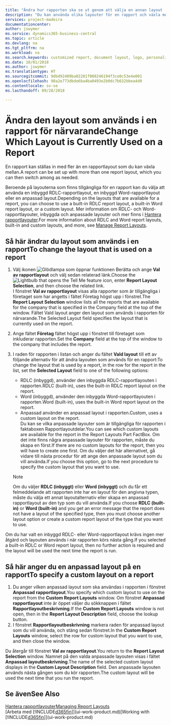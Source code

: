 ```yaml
---
title: "Ändra hur rapporten ska se ut genom att välja en annan layout | Microsoft Docs"
description: "Du kan använda olika layouter för en rapport och växla mellan layouter för att ändra utseendet på en rapport."
services: project-madeira
documentationcenter: 
author: jswymer
ms.service: dynamics365-business-central
ms.topic: article
ms.devlang: na
ms.tgt_pltfrm: na
ms.workload: na
ms.search.keywords: customized report, document layout, logo, personalize
ms.date: 10/01/2018
ms.author: jswymer
ms.translationtype: HT
ms.sourcegitcommit: 9dbd92409ba02281f008246194f3ce0c53e4e001
ms.openlocfilehash: 98a2e773dbde6ba4ba0493e2b0dc7b632bbea4d0
ms.contentlocale: sv-se
ms.lasthandoff: 09/28/2018

---
```

# <a name="change-which-layout-is-currently-used-on-a-report"></a><span data-ttu-id="10a56-103">Ändra den layout som används i en rapport för närvarande</span><span class="sxs-lookup"><span data-stu-id="10a56-103">Change Which Layout is Currently Used on a Report</span></span>
<span data-ttu-id="10a56-104">En rapport kan ställas in med fler än en rapportlayout som du kan växla mellan.</span><span class="sxs-lookup"><span data-stu-id="10a56-104">A report can be set up with more than one report layout, which you can then switch among as needed.</span></span>

<span data-ttu-id="10a56-105">Beroende på layouterna som finns tillgängliga för en rapport kan du välja att använda en inbyggd RDLC-rapportlayout, en inbyggd Word-rapportlayout eller en anpassad layout.</span><span class="sxs-lookup"><span data-stu-id="10a56-105">Depending on the layouts that are available for a report, you can choose to use a built-in RDLC report layout, a built-in Word report layout, or a custom layout.</span></span> <span data-ttu-id="10a56-106">Mer information om RDLC- och Word-rapportlayouter, inbyggda och anpassade layouter och mer finns i [Hantera rapportlayouter](ui-manage-report-layouts.md).</span><span class="sxs-lookup"><span data-stu-id="10a56-106">For more information about RDLC and Word report layouts, built-in and custom layouts, and more, see [Manage Report Layouts](ui-manage-report-layouts.md).</span></span>

## <a name="to-change-the-layout-that-is-used-on-a-report"></a><span data-ttu-id="10a56-107">Så här ändrar du layout som används i en rapport</span><span class="sxs-lookup"><span data-stu-id="10a56-107">To change the layout that is used on a report</span></span>
1. <span data-ttu-id="10a56-108">Välj ikonen ![Glödlampa som öppnar funktionen Berätta](media/ui-search/search_small.png "Berätta vad du vill göra") och ange **Val av rapportlayout** och välj sedan relaterad länk.</span><span class="sxs-lookup"><span data-stu-id="10a56-108">Choose the ![Lightbulb that opens the Tell Me feature](media/ui-search/search_small.png "Tell me what you want to do") icon, enter **Report Layout Selection**, and then choose the related link.</span></span>  
   <span data-ttu-id="10a56-109">I fönstret **Val av rapportlayout** visas alla rapporter som är tillgängliga i företaget som har angetts i fältet Företag högst upp i fönstret.</span><span class="sxs-lookup"><span data-stu-id="10a56-109">The **Report Layout Selection** window lists all the reports that are available for the company that is specified in the Company field at the top of the window.</span></span> <span data-ttu-id="10a56-110">Fältet Vald layout anger den layout som används i rapporten för närvarande.</span><span class="sxs-lookup"><span data-stu-id="10a56-110">The Selected Layout field specifies the layout that is currently used on the report.</span></span>
2. <span data-ttu-id="10a56-111">Ange fältet **Företag** fältet högst upp i fönstret till företaget som inkluderar rapporten.</span><span class="sxs-lookup"><span data-stu-id="10a56-111">Set the **Company** field at the top of the window to the company that includes the report.</span></span>
3. <span data-ttu-id="10a56-112">I raden för rapporten i listan och anger du fältet **Vald layout** till ett av följande alternativ för att ändra layouten som används för en rapport:</span><span class="sxs-lookup"><span data-stu-id="10a56-112">To change the layout that is used by a report, in the row for the report in the list, set the **Selected Layout** field to one of the following options:</span></span>
   * <span data-ttu-id="10a56-113">RDLC (inbyggd), använder den inbyggda RDLC-rapportlayouten i rapporten.</span><span class="sxs-lookup"><span data-stu-id="10a56-113">RDLC (built-in), uses the built-in RDLC report layout on the report.</span></span>
   * <span data-ttu-id="10a56-114">Word (inbyggd), använder den inbyggda Word-rapportlayouten i rapporten.</span><span class="sxs-lookup"><span data-stu-id="10a56-114">Word (built-in), uses the built-in Word report layout on the report.</span></span>
   * <span data-ttu-id="10a56-115">Anpassad använder en anpassad layout i rapporten.</span><span class="sxs-lookup"><span data-stu-id="10a56-115">Custom, uses a custom layout on the report.</span></span>  
     <span data-ttu-id="10a56-116">Du kan se vilka anpassade layouter som är tillgängliga för rapporten i faktaboxen Rapportlayoutdelar.</span><span class="sxs-lookup"><span data-stu-id="10a56-116">You can see which custom layouts are available for the report in the Report Layouts Part FactBox.</span></span> <span data-ttu-id="10a56-117">Om det inte finns några anpassade layouter för rapporten, måste du skapa en först.</span><span class="sxs-lookup"><span data-stu-id="10a56-117">If there are no custom layouts for the report, then you will have to create one first.</span></span> <span data-ttu-id="10a56-118">Om du väljer det här alternativet, gå vidare till nästa procedur för att ange den anpassade layout som du vill använda.</span><span class="sxs-lookup"><span data-stu-id="10a56-118">If you choose this option, go to the next procedure to specify the custom layout that you want to use.</span></span>

    > [!NOTE]  
    >   <span data-ttu-id="10a56-119">Om du väljer **RDLC (inbyggt)** eller **Word (inbyggt)** och du får ett felmeddelande att rapporten inte har en layout för den angivna typen, måste du välja ett annat layoutalternativ eller skapa en anpassad rapportlayout av den typ som du vill använda.</span><span class="sxs-lookup"><span data-stu-id="10a56-119">If you choose **RDLC (built-in)** or **Word (built-in)** and you get an error message that the report does not have a layout of the specified type, then you must choose another layout option or create a custom report layout of the type that you want to use.</span></span>

<span data-ttu-id="10a56-120">Om du har valt en inbyggd RDLC- eller Word-rapportlayout krävs ingen mer åtgärd och layouten används i när rapporten körs nästa gång.</span><span class="sxs-lookup"><span data-stu-id="10a56-120">If you selected a built-in RDLC or Word report layout, then no further action is required and the layout will be used the next time the report is run.</span></span>

## <a name="to-specify-a-custom-layout-on-a-report"></a><span data-ttu-id="10a56-121">Så här anger du en anpassad layout på en rapport</span><span class="sxs-lookup"><span data-stu-id="10a56-121">To specify a custom layout on a report</span></span>
1. <span data-ttu-id="10a56-122">Du anger vilken anpassad layout som ska användas i rapporten i fönstret **Anpassad rapportlayout**.</span><span class="sxs-lookup"><span data-stu-id="10a56-122">You specify which custom layout to use on the report from the **Custom Report Layouts** window.</span></span> <span data-ttu-id="10a56-123">Om fönstret **Anpassad rapportlayout** inte är öppet väljer du sökknappen i fältet **Rapportlayoutbeskrivning**.</span><span class="sxs-lookup"><span data-stu-id="10a56-123">If the **Custom Report Layouts** window is not open, then in the **Report Layout Description** field, choose the lookup button.</span></span>
2. <span data-ttu-id="10a56-124">I fönstret **Rapportlayoutbeskrivning** markera raden för anpassad layout som du vill använda, och stäng sedan fönstret.</span><span class="sxs-lookup"><span data-stu-id="10a56-124">In the **Custom Report Layouts** window, select the row for custom layout that you want to use, and then close the window.</span></span>

<span data-ttu-id="10a56-125">Du återgår till fönstret **Val av rapportlayout**.</span><span class="sxs-lookup"><span data-stu-id="10a56-125">You return to the **Report Layout Selection** window.</span></span> <span data-ttu-id="10a56-126">Namnet på den valda anpassade layouten visas i fältet **Anpassad layoutbeskrivning**.</span><span class="sxs-lookup"><span data-stu-id="10a56-126">The name of the selected custom layout displays in the **Custom Layout Description** field.</span></span> <span data-ttu-id="10a56-127">Den anpassade layouten används nästa gången som du kör rapporten.</span><span class="sxs-lookup"><span data-stu-id="10a56-127">The custom layout will be used the next time that you run the report.</span></span>

## <a name="see-also"></a><span data-ttu-id="10a56-128">Se även</span><span class="sxs-lookup"><span data-stu-id="10a56-128">See Also</span></span>
[<span data-ttu-id="10a56-129">Hantera rapportlayouter</span><span class="sxs-lookup"><span data-stu-id="10a56-129">Managing Report Layouts</span></span>](ui-manage-report-layouts.md)  
<span data-ttu-id="10a56-130">[Arbeta med [!INCLUDE[d365fin](includes/d365fin_md.md)]](ui-work-product.md)</span><span class="sxs-lookup"><span data-stu-id="10a56-130">[Working with [!INCLUDE[d365fin](includes/d365fin_md.md)]](ui-work-product.md)</span></span>

